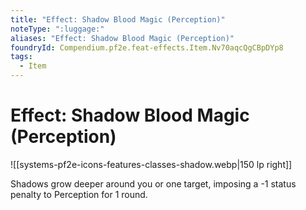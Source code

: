 ```yaml
---
title: "Effect: Shadow Blood Magic (Perception)"
noteType: ":luggage:"
aliases: "Effect: Shadow Blood Magic (Perception)"
foundryId: Compendium.pf2e.feat-effects.Item.Nv70aqcQgCBpDYp8
tags:
  - Item
---
```


# Effect: Shadow Blood Magic (Perception)
![[systems-pf2e-icons-features-classes-shadow.webp|150 lp right]]

Shadows grow deeper around you or one target, imposing a -1 status penalty to Perception for 1 round.
